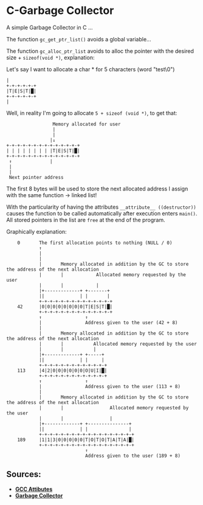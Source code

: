 # C-Garbage Collector

A simple Garbage Collector in C ...


The function `gc_get_ptr_list()` avoids a global variable...

The function `gc_alloc_ptr_list` avoids to alloc the pointer with the desired size + `sizeof(void *)`, explanation:

Let's say I want to allocate a char * for 5 characters (word "test\0")
```
|
+-+-+-+-+-+
|T|E|S|T|█|
+-+-+-+-+-+
|
```
Well, in reality I'm going to allocate `5 + sizeof (void *)`, to get that:
```
                 Memory allocated for user
                 |
                 |
                |↓
+-+-+-+-+-+-+-+-+-+-+-+-+-+
| | | | | | | | |T|E|S|T|█|
+-+-+-+-+-+-+-+-+-+-+-+-+-+
 ↑              |
 |
 |
 Next pointer address

```
The first 8 bytes will be used to store the next allocated address I assign with the same function -> linked list!

With the particularity of having the attributes `__attribute__ ((destructor))` causes the function to be called automatically after execution enters `main()`. All stored pointers in the list are `free` at the end of the program.





Graphically explanation:
```
    0       The first allocation points to nothing (NULL / 0)
            ↑
            |
            |
            |       Memory allocated in addition by the GC to store the address of the next allocation
            |       |            Allocated memory requested by the user
            |       |            |
            |+-------------+ +-------+
            ||             | |       |
            +-+-+-+-+-+-+-+-+-+-+-+-+-+
    42      |0|0|0|0|0|0|0|0|T|E|S|T|█|
            +-+-+-+-+-+-+-+-+-+-+-+-+-+
            ↑                ↑
            |                Address given to the user (42 + 8)
            |
            |       Memory allocated in addition by the GC to store the address of the next allocation
            |       |           Allocated memory requested by the user
            |       |           |
            |+-------------+ +-----+
            ||             | |     |
            +-+-+-+-+-+-+-+-+-+-+-+-+
    113     |4|2|0|0|0|0|0|0|O|U|I|█|
            +-+-+-+-+-+-+-+-+-+-+-+-+
            ↑                ↑
            |                Address given to the user (113 + 8)
            |
            |       Memory allocated in addition by the GC to store the address of the next allocation
            |       |                 Allocated memory requested by the user
            |       |                 |
            |+-------------+ +---------------+
            ||             | |               |
            +-+-+-+-+-+-+-+-+-+-+-+-+-+-+-+-+-+
    189     |1|1|3|0|0|0|0|0|T|O|T|O|T|A|T|A|█|
            +-+-+-+-+-+-+-+-+-+-+-+-+-+-+-+-+-+
                             ↑
                             Address given to the user (189 + 8)
```
## Sources:

[gcc-attibutes]: https://gcc.gnu.org/onlinedocs/gcc/Common-Function-Attributes.html#Common-Function-Attributes
[garbage-collector]: https://en.wikipedia.org/wiki/Garbage_collection_(computer_science)

* **[GCC Attibutes][gcc-attibutes]**
* **[Garbage Collector][garbage-collector]**
